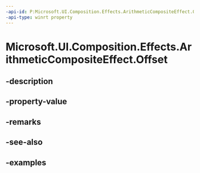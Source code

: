 ```yaml
---
-api-id: P:Microsoft.UI.Composition.Effects.ArithmeticCompositeEffect.Offset
-api-type: winrt property
---
```


<!-- Property syntax.
public float Offset { get;  set; }
-->

# Microsoft.UI.Composition.Effects.ArithmeticCompositeEffect.Offset

## -description

## -property-value

## -remarks

## -see-also

## -examples

